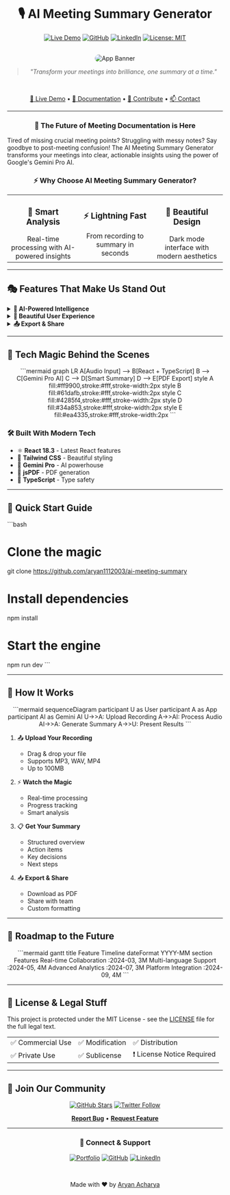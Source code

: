 <div align="center">

# 🎙️ AI Meeting Summary Generator

[![Live Demo](https://img.shields.io/badge/Live%20Demo-View%20Site-purple?style=for-the-badge)](https://vermillion-sprinkles-7cb1b7.netlify.app/)
[![GitHub](https://img.shields.io/badge/GitHub-Follow-black?style=for-the-badge)](https://github.com/aryan1112003)
[![LinkedIn](https://img.shields.io/badge/LinkedIn-Connect-blue?style=for-the-badge)](https://www.linkedin.com/in/aryan-acharya-9b939b316/)
[![License: MIT](https://img.shields.io/badge/License-MIT-yellow.svg?style=for-the-badge)](LICENSE)

<br />

<img src="https://images.unsplash.com/photo-1553877522-43269d4ea984?auto=format&fit=crop&q=80&w=2070" alt="App Banner" style="border-radius: 10px; max-width: 800px;" />

<br />

> *"Transform your meetings into brilliance, one summary at a time."*

<br />

[🚀 Live Demo](https://vermillion-sprinkles-7cb1b7.netlify.app/) • [📘 Documentation](#-usage-guide) • [🤝 Contribute](#-contributing) • [📫 Contact](#-connect--support)

</div>

---

<div align="center">

### 🌟 The Future of Meeting Documentation is Here

</div>

Tired of missing crucial meeting points? Struggling with messy notes? Say goodbye to post-meeting confusion! The AI Meeting Summary Generator transforms your meetings into clear, actionable insights using the power of Google's Gemini Pro AI.

<div align="center">

### ⚡ Why Choose AI Meeting Summary Generator?

</div>

<table align="center">
<tr>
<td align="center" width="33%">
<h3>🎯 Smart Analysis</h3>
Real-time processing with AI-powered insights
</td>
<td align="center" width="33%">
<h3>⚡ Lightning Fast</h3>
From recording to summary in seconds
</td>
<td align="center" width="33%">
<h3>🎨 Beautiful Design</h3>
Dark mode interface with modern aesthetics
</td>
</tr>
</table>

---

## 🎭 Features That Make Us Stand Out

<details>
<summary><b>🤖 AI-Powered Intelligence</b></summary>
<br />

- 🧠 Context-aware summarization
- 📊 Smart topic categorization
- 🎯 Automatic action item detection
- 🔍 Key decision highlighting
- 📈 Engagement analysis
</details>

<details>
<summary><b>🎨 Beautiful User Experience</b></summary>
<br />

- 🌙 Sleek dark mode interface
- 📱 Fully responsive design
- 🖱️ Drag-and-drop uploads
- ⚡ Real-time processing
- 🎯 Intuitive navigation
</details>

<details>
<summary><b>📤 Export & Share</b></summary>
<br />

- 📑 Professional PDF exports
- 🎨 Custom formatting options
- 🔗 Easy sharing capabilities
- 📊 Multiple export formats
- 🎯 Brand customization
</details>

---

## 🚀 Tech Magic Behind the Scenes

<div align="center">

\`\`\`mermaid
graph LR
    A[Audio Input] --> B[React + TypeScript]
    B --> C[Gemini Pro AI]
    C --> D[Smart Summary]
    D --> E[PDF Export]
    style A fill:#ff9900,stroke:#fff,stroke-width:2px
    style B fill:#61dafb,stroke:#fff,stroke-width:2px
    style C fill:#4285f4,stroke:#fff,stroke-width:2px
    style D fill:#34a853,stroke:#fff,stroke-width:2px
    style E fill:#ea4335,stroke:#fff,stroke-width:2px
\`\`\`

</div>

### 🛠️ Built With Modern Tech

- ⚛️ **React 18.3** - Latest React features
- 🎨 **Tailwind CSS** - Beautiful styling
- 🤖 **Gemini Pro** - AI powerhouse
- 📑 **jsPDF** - PDF generation
- 🎯 **TypeScript** - Type safety

---

## 🚦 Quick Start Guide

\`\`\`bash
# Clone the magic
git clone https://github.com/aryan1112003/ai-meeting-summary

# Install dependencies
npm install

# Start the engine
npm run dev
\`\`\`

---

## 🎯 How It Works

<div align="center">

\`\`\`mermaid
sequenceDiagram
    participant U as User
    participant A as App
    participant AI as Gemini AI
    U->>A: Upload Recording
    A->>AI: Process Audio
    AI->>A: Generate Summary
    A->>U: Present Results
\`\`\`

</div>

1. 📤 **Upload Your Recording**
   - Drag & drop your file
   - Supports MP3, WAV, MP4
   - Up to 100MB

2. ⚡ **Watch the Magic**
   - Real-time processing
   - Progress tracking
   - Smart analysis

3. 📋 **Get Your Summary**
   - Structured overview
   - Action items
   - Key decisions
   - Next steps

4. 📥 **Export & Share**
   - Download as PDF
   - Share with team
   - Custom formatting

---

## 🎯 Roadmap to the Future

<div align="center">

\`\`\`mermaid
gantt
    title Feature Timeline
    dateFormat  YYYY-MM
    section Features
    Real-time Collaboration    :2024-03, 3M
    Multi-language Support     :2024-05, 4M
    Advanced Analytics        :2024-07, 3M
    Platform Integration      :2024-09, 4M
\`\`\`

</div>

---

## 📄 License & Legal Stuff

This project is protected under the MIT License - see the [LICENSE](LICENSE) file for the full legal text.

<table>
<tr>
<td>✅ Commercial Use</td>
<td>✅ Modification</td>
<td>✅ Distribution</td>
</tr>
<tr>
<td>✅ Private Use</td>
<td>✅ Sublicense</td>
<td>❗ License Notice Required</td>
</tr>
</table>

---

## 🤝 Join Our Community

<div align="center">

[![GitHub Stars](https://img.shields.io/github/stars/aryan1112003/ai-meeting-summary?style=social)](https://github.com/aryan1112003)
[![Twitter Follow](https://img.shields.io/twitter/follow/aryan1112003?style=social)](https://twitter.com/aryan1112003)

**[Report Bug](https://github.com/aryan1112003/ai-meeting-summary/issues)** • 
**[Request Feature](https://github.com/aryan1112003/ai-meeting-summary/issues)**

</div>

---

<div align="center">

### 🌟 Connect & Support

[![Portfolio](https://img.shields.io/badge/Portfolio-Visit-brightgreen?style=for-the-badge)](https://vermillion-sprinkles-7cb1b7.netlify.app/)
[![GitHub](https://img.shields.io/badge/GitHub-Follow-black?style=for-the-badge)](https://github.com/aryan1112003)
[![LinkedIn](https://img.shields.io/badge/LinkedIn-Connect-blue?style=for-the-badge)](https://www.linkedin.com/in/aryan-acharya-9b939b316/)

<br />

Made with ❤️ by [Aryan Acharya](https://github.com/aryan1112003)

</div>
